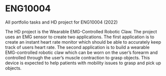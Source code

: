 # ENG10004
All portfolio tasks and HD project for ENG10004 (2022)

The HD project is the Wearable EMG-Controlled Robotic Claw. The project uses an EMG sensor to create two applications. The first application is to create an instant heart rate monitor which should be able to accurately keep track of users heart rate. The second application is to build a wearable EMG-controlled robotic claw which can be worn on the user’s forearm and controlled through the user’s muscle contraction to grasp objects. This device is expected to help patients with mobility issues to grasp and pick up objects.
